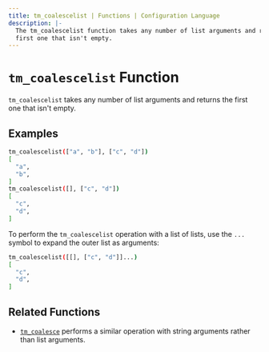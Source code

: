 ```yaml
---
title: tm_coalescelist | Functions | Configuration Language
description: |-
  The tm_coalescelist function takes any number of list arguments and returns the
  first one that isn't empty.
---
```


# `tm_coalescelist` Function

`tm_coalescelist` takes any number of list arguments and returns the first one
that isn't empty.

## Examples

```sh
tm_coalescelist(["a", "b"], ["c", "d"])
[
  "a",
  "b",
]
tm_coalescelist([], ["c", "d"])
[
  "c",
  "d",
]
```

To perform the `tm_coalescelist` operation with a list of lists, use the `...`
symbol to expand the outer list as arguments:

```sh
tm_coalescelist([[], ["c", "d"]]...)
[
  "c",
  "d",
]
```

## Related Functions

* [`tm_coalesce`](./tm_coalesce.md) performs a similar operation with string
  arguments rather than list arguments.
